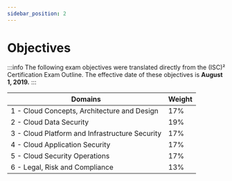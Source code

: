```yaml
---
sidebar_position: 2
---
```


# Objectives

:::info
The following exam objectives were translated directly from the \(ISC\)² Certification Exam Outline. The effective date of these objectives is **August 1, 2019.**
:::

| Domains | Weight |
| - | - |
| 1 - Cloud Concepts, Architecture and Design | 17% |
| 2 - Cloud Data Security | 19% |
| 3 - Cloud Platform and Infrastructure Security | 17% |
| 4 - Cloud Application Security | 17% |
| 5 - Cloud Security Operations | 17% |
| 6 - Legal, Risk and Compliance | 13% |